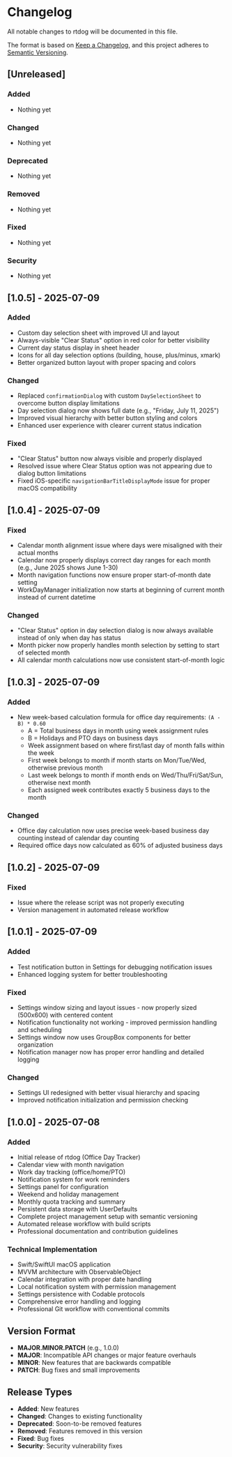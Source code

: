 # Changelog

All notable changes to rtdog will be documented in this file.

The format is based on [Keep a Changelog](https://keepachangelog.com/en/1.0.0/),
and this project adheres to [Semantic Versioning](https://semver.org/spec/v2.0.0.html).

## [Unreleased]

### Added
- Nothing yet

### Changed
- Nothing yet

### Deprecated
- Nothing yet

### Removed
- Nothing yet

### Fixed
- Nothing yet

### Security
- Nothing yet

## [1.0.5] - 2025-07-09

### Added
- Custom day selection sheet with improved UI and layout
- Always-visible "Clear Status" option in red color for better visibility
- Current day status display in sheet header
- Icons for all day selection options (building, house, plus/minus, xmark)
- Better organized button layout with proper spacing and colors

### Changed
- Replaced `confirmationDialog` with custom `DaySelectionSheet` to overcome button display limitations
- Day selection dialog now shows full date (e.g., "Friday, July 11, 2025")
- Improved visual hierarchy with better button styling and colors
- Enhanced user experience with clearer current status indication

### Fixed
- "Clear Status" button now always visible and properly displayed
- Resolved issue where Clear Status option was not appearing due to dialog button limitations
- Fixed iOS-specific `navigationBarTitleDisplayMode` issue for proper macOS compatibility

## [1.0.4] - 2025-07-09

### Fixed
- Calendar month alignment issue where days were misaligned with their actual months
- Calendar now properly displays correct day ranges for each month (e.g., June 2025 shows June 1-30)
- Month navigation functions now ensure proper start-of-month date setting
- WorkDayManager initialization now starts at beginning of current month instead of current datetime

### Changed
- "Clear Status" option in day selection dialog is now always available instead of only when day has status
- Month picker now properly handles month selection by setting to start of selected month
- All calendar month calculations now use consistent start-of-month logic

## [1.0.3] - 2025-07-09

### Added
- New week-based calculation formula for office day requirements: `(A - B) * 0.60`
  - A = Total business days in month using week assignment rules
  - B = Holidays and PTO days on business days
  - Week assignment based on where first/last day of month falls within the week
  - First week belongs to month if month starts on Mon/Tue/Wed, otherwise previous month
  - Last week belongs to month if month ends on Wed/Thu/Fri/Sat/Sun, otherwise next month
  - Each assigned week contributes exactly 5 business days to the month

### Changed
- Office day calculation now uses precise week-based business day counting instead of calendar day counting
- Required office days now calculated as 60% of adjusted business days

## [1.0.2] - 2025-07-09

### Fixed
- Issue where the release script was not properly executing
- Version management in automated release workflow

## [1.0.1] - 2025-07-09

### Added
- Test notification button in Settings for debugging notification issues
- Enhanced logging system for better troubleshooting

### Fixed
- Settings window sizing and layout issues - now properly sized (500x600) with centered content
- Notification functionality not working - improved permission handling and scheduling
- Settings window now uses GroupBox components for better organization
- Notification manager now has proper error handling and detailed logging

### Changed
- Settings UI redesigned with better visual hierarchy and spacing
- Improved notification initialization and permission checking

## [1.0.0] - 2025-07-08

### Added
- Initial release of rtdog (Office Day Tracker)
- Calendar view with month navigation
- Work day tracking (office/home/PTO)
- Notification system for work reminders
- Settings panel for configuration
- Weekend and holiday management
- Monthly quota tracking and summary
- Persistent data storage with UserDefaults
- Complete project management setup with semantic versioning
- Automated release workflow with build scripts
- Professional documentation and contribution guidelines

### Technical Implementation
- Swift/SwiftUI macOS application
- MVVM architecture with ObservableObject
- Calendar integration with proper date handling
- Local notification system with permission management
- Settings persistence with Codable protocols
- Comprehensive error handling and logging
- Professional Git workflow with conventional commits

## Version Format
- **MAJOR.MINOR.PATCH** (e.g., 1.0.0)
- **MAJOR**: Incompatible API changes or major feature overhauls
- **MINOR**: New features that are backwards compatible
- **PATCH**: Bug fixes and small improvements

## Release Types
- **Added**: New features
- **Changed**: Changes to existing functionality
- **Deprecated**: Soon-to-be removed features
- **Removed**: Features removed in this version
- **Fixed**: Bug fixes
- **Security**: Security vulnerability fixes 
